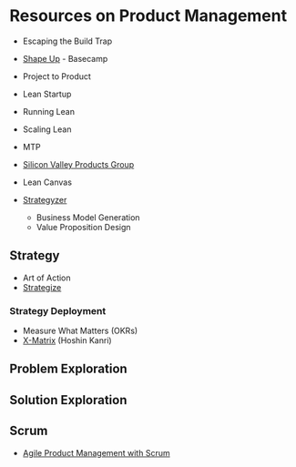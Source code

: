 # Resources on Product Management

- Escaping the Build Trap
- [Shape Up](https://basecamp.com/shapeup) - Basecamp
- Project to Product
- Lean Startup
- Running Lean
- Scaling Lean
- MTP
- [Silicon Valley Products Group](https://svpg.com/)
- Lean Canvas

- [Strategyzer](https://www.strategyzer.com/books)
  - Business Model Generation
  - Value Proposition Design

## Strategy

- Art of Action
- [Strategize](https://www.amazon.co.uk/Strategize-Product-Strategy-Roadmap-Practices/dp/0993499201/)

### Strategy Deployment

- Measure What Matters (OKRs)
- [X-Matrix](https://availagility.co.uk/2017/09/04/what-is-an-x-matrix/) (Hoshin Kanri)

## Problem Exploration

## Solution Exploration

## Scrum

- [Agile Product Management with Scrum](https://www.amazon.co.uk/dp/0321605780/)
